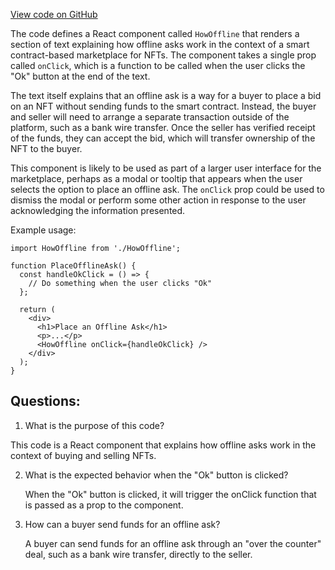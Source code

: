 [View code on GitHub](zoo-labs/zoo/blob/master/core/src/zoo/HowOffline.tsx)

The code defines a React component called `HowOffline` that renders a section of text explaining how offline asks work in the context of a smart contract-based marketplace for NFTs. The component takes a single prop called `onClick`, which is a function to be called when the user clicks the "Ok" button at the end of the text.

The text itself explains that an offline ask is a way for a buyer to place a bid on an NFT without sending funds to the smart contract. Instead, the buyer and seller will need to arrange a separate transaction outside of the platform, such as a bank wire transfer. Once the seller has verified receipt of the funds, they can accept the bid, which will transfer ownership of the NFT to the buyer.

This component is likely to be used as part of a larger user interface for the marketplace, perhaps as a modal or tooltip that appears when the user selects the option to place an offline ask. The `onClick` prop could be used to dismiss the modal or perform some other action in response to the user acknowledging the information presented.

Example usage:

```
import HowOffline from './HowOffline';

function PlaceOfflineAsk() {
  const handleOkClick = () => {
    // Do something when the user clicks "Ok"
  };

  return (
    <div>
      <h1>Place an Offline Ask</h1>
      <p>...</p>
      <HowOffline onClick={handleOkClick} />
    </div>
  );
}
```
## Questions: 
 1. What is the purpose of this code?
   
   This code is a React component that explains how offline asks work in the context of buying and selling NFTs.

2. What is the expected behavior when the "Ok" button is clicked?
   
   When the "Ok" button is clicked, it will trigger the onClick function that is passed as a prop to the component.

3. How can a buyer send funds for an offline ask?
   
   A buyer can send funds for an offline ask through an "over the counter" deal, such as a bank wire transfer, directly to the seller.